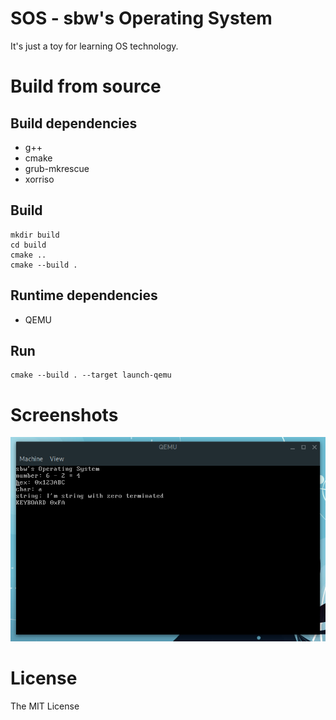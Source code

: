 
# SOS - sbw's Operating System
It's just a toy for learning OS technology.

# Build from source

## Build dependencies
- g++
- cmake
- grub-mkrescue
- xorriso

## Build
```shell
mkdir build
cd build
cmake ..
cmake --build .
```

## Runtime dependencies
- QEMU

## Run
```shell
cmake --build . --target launch-qemu
```

# Screenshots
![sos screenshots](screenshots/2018-07-21-115918_746x484_scrot.png)

# License
The MIT License

